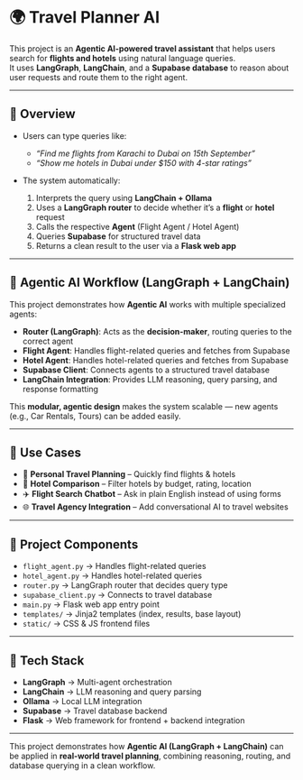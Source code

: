 # 🌍 Travel Planner AI

This project is an **Agentic AI-powered travel assistant** that helps users search for **flights and hotels** using natural language queries.  
It uses **LangGraph**, **LangChain**, and a **Supabase database** to reason about user requests and route them to the right agent.  

---

## 📖 Overview

- Users can type queries like:  
  - *“Find me flights from Karachi to Dubai on 15th September”*  
  - *“Show me hotels in Dubai under $150 with 4-star ratings”*  

- The system automatically:  
  1. Interprets the query using **LangChain + Ollama**  
  2. Uses a **LangGraph router** to decide whether it’s a **flight** or **hotel** request  
  3. Calls the respective **Agent** (Flight Agent / Hotel Agent)  
  4. Queries **Supabase** for structured travel data  
  5. Returns a clean result to the user via a **Flask web app**  

---

## 🧠 Agentic AI Workflow (LangGraph + LangChain)

This project demonstrates how **Agentic AI** works with multiple specialized agents:  

- **Router (LangGraph)**: Acts as the **decision-maker**, routing queries to the correct agent  
- **Flight Agent**: Handles flight-related queries and fetches from Supabase  
- **Hotel Agent**: Handles hotel-related queries and fetches from Supabase  
- **Supabase Client**: Connects agents to a structured travel database  
- **LangChain Integration**: Provides LLM reasoning, query parsing, and response formatting  

This **modular, agentic design** makes the system scalable — new agents (e.g., Car Rentals, Tours) can be added easily.  

---

## 🎯 Use Cases

- 🧳 **Personal Travel Planning** – Quickly find flights & hotels  
- 🏨 **Hotel Comparison** – Filter hotels by budget, rating, location  
- ✈️ **Flight Search Chatbot** – Ask in plain English instead of using forms  
- 🌐 **Travel Agency Integration** – Add conversational AI to travel websites  

---

## 📂 Project Components

- `flight_agent.py` → Handles flight-related queries  
- `hotel_agent.py` → Handles hotel-related queries  
- `router.py` → LangGraph router that decides query type  
- `supabase_client.py` → Connects to travel database  
- `main.py` → Flask web app entry point  
- `templates/` → Jinja2 templates (index, results, base layout)  
- `static/` → CSS & JS frontend files  

---

## 🚀 Tech Stack

- **LangGraph** → Multi-agent orchestration  
- **LangChain** → LLM reasoning and query parsing  
- **Ollama** → Local LLM integration  
- **Supabase** → Travel database backend  
- **Flask** → Web framework for frontend + backend integration  

---

This project demonstrates how **Agentic AI (LangGraph + LangChain)** can be applied in **real-world travel planning**, combining reasoning, routing, and database querying in a clean workflow.  
